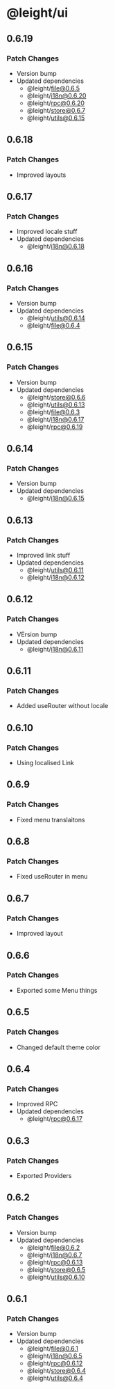 # @leight/ui

## 0.6.19

### Patch Changes

- Version bump
- Updated dependencies
    - @leight/file@0.6.5
    - @leight/i18n@0.6.20
    - @leight/rpc@0.6.20
    - @leight/store@0.6.7
    - @leight/utils@0.6.15

## 0.6.18

### Patch Changes

- Improved layouts

## 0.6.17

### Patch Changes

- Improved locale stuff
- Updated dependencies
    - @leight/i18n@0.6.18

## 0.6.16

### Patch Changes

- Version bump
- Updated dependencies
    - @leight/utils@0.6.14
    - @leight/file@0.6.4

## 0.6.15

### Patch Changes

- Version bump
- Updated dependencies
    - @leight/store@0.6.6
    - @leight/utils@0.6.13
    - @leight/file@0.6.3
    - @leight/i18n@0.6.17
    - @leight/rpc@0.6.19

## 0.6.14

### Patch Changes

- Version bump
- Updated dependencies
    - @leight/i18n@0.6.15

## 0.6.13

### Patch Changes

- Improved link stuff
- Updated dependencies
    - @leight/utils@0.6.11
    - @leight/i18n@0.6.12

## 0.6.12

### Patch Changes

- VErsion bump
- Updated dependencies
    - @leight/i18n@0.6.11

## 0.6.11

### Patch Changes

- Added useRouter without locale

## 0.6.10

### Patch Changes

- Using localised Link

## 0.6.9

### Patch Changes

- Fixed menu translaitons

## 0.6.8

### Patch Changes

- Fixed useRouter in menu

## 0.6.7

### Patch Changes

- Improved layout

## 0.6.6

### Patch Changes

- Exported some Menu things

## 0.6.5

### Patch Changes

- Changed default theme color

## 0.6.4

### Patch Changes

- Improved RPC
- Updated dependencies
    - @leight/rpc@0.6.17

## 0.6.3

### Patch Changes

- Exported Providers

## 0.6.2

### Patch Changes

- Version bump
- Updated dependencies
    - @leight/file@0.6.2
    - @leight/i18n@0.6.7
    - @leight/rpc@0.6.13
    - @leight/store@0.6.5
    - @leight/utils@0.6.10

## 0.6.1

### Patch Changes

- Version bump
- Updated dependencies
    - @leight/file@0.6.1
    - @leight/i18n@0.6.5
    - @leight/rpc@0.6.12
    - @leight/store@0.6.4
    - @leight/utils@0.6.4
